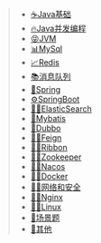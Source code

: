 > * [☕Java基础](guide_index/001-Java基础)
> * [🔥Java并发编程](guide_index/002-Java并发编程)
> * [😝JVM](guide_index/003-JVM)
> * [📊MySql](guide_index/004-MySql)
> * [📈Redis](guide_index/005-Redis)
> * [📚消息队列](guide_index/006-消息队列)
> * [🌼Spring](guide_index/007-Spring)
> * [⚙SpringBoot](guide_index/008-SpringBoot)
> * [🧎‍➡️ElasticSearch](guide_index/009-ElasticSearch)
> * [🎄Mybatis](guide_index/021-Mybatis)
> * [🚩Dubbo](guide_index/010-Dubbo)
> * [🧎‍➡️Feign](guide_index/011-Feign)
> * [🧎‍➡️Ribbon](guide_index/012-Ribbon)
> * [🧎‍➡️Zookeeper](guide_index/013-Zookeeper)
> * [🧎‍➡️Nacos](guide_index/014-Nacos)
> * [🧎‍➡️Docker](guide_index/015-Docker)
> * [🧎‍➡️网络和安全](guide_index/016-网络和安全)
> * [🧎‍➡️Nginx](guide_index/017-Nginx)
> * [🧎‍➡️Linux](guide_index/018-Linux)
> * [💯场景题](guide_index/019-场景题)
> * [💟其他](guide_index/020-其他)

  

